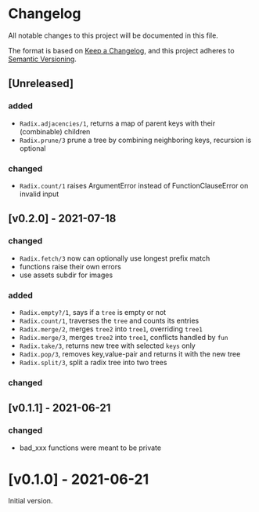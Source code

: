 # Changelog

All notable changes to this project will be documented in this file.

The format is based on [Keep a
Changelog](https://keepachangelog.com/en/1.0.0/), and this project adheres to
[Semantic Versioning](https://semver.org/spec/v2.0.0.html).

## [Unreleased]

### added
- `Radix.adjacencies/1`, returns a map of parent keys with their (combinable) children
- `Radix.prune/3` prune a tree by combining neighboring keys, recursion is optional

### changed
- `Radix.count/1` raises ArgumentError instead of FunctionClauseError on invalid input


## [v0.2.0] - 2021-07-18

### changed
- `Radix.fetch/3` now can optionally use longest prefix match
- functions raise their own errors
- use assets subdir for images

### added
- `Radix.empty?/1`, says if a `tree` is empty or not
- `Radix.count/1`, traverses the `tree` and counts its entries
- `Radix.merge/2`, merges `tree2` into `tree1`, overriding `tree1`
- `Radix.merge/3`, merges `tree2` into `tree1`, conflicts handled by `fun`
- `Radix.take/3`, returns new tree with selected `keys` only
- `Radix.pop/3`, removes key,value-pair and returns it with the new tree
- `Radix.split/3`, split a radix tree into two trees

### changed

## [v0.1.1] - 2021-06-21

### changed
- bad_xxx functions were meant to be private

# [v0.1.0] - 2021-06-21

Initial version.

